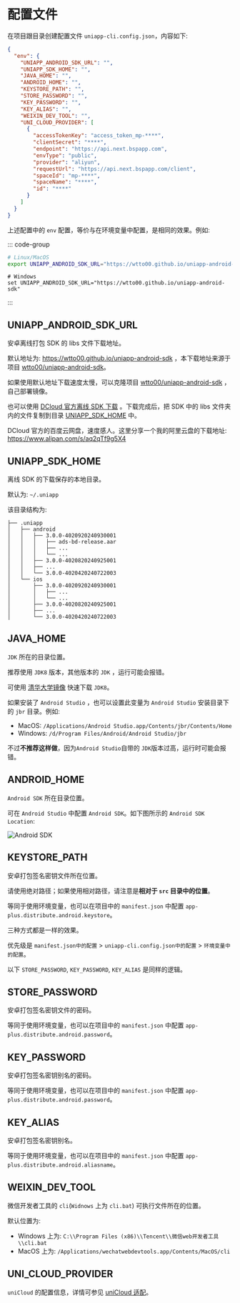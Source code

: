 # 配置文件

在项目跟目录创建配置文件 `uniapp-cli.config.json`，内容如下:

```json
{
  "env": {
    "UNIAPP_ANDROID_SDK_URL": "",
    "UNIAPP_SDK_HOME": "",
    "JAVA_HOME": "",
    "ANDROID_HOME": "",
    "KEYSTORE_PATH": "",
    "STORE_PASSWORD": "",
    "KEY_PASSWORD": "",
    "KEY_ALIAS": "",
    "WEIXIN_DEV_TOOL": "",
    "UNI_CLOUD_PROVIDER": [
      {
        "accessTokenKey": "access_token_mp-****",
        "clientSecret": "****",
        "endpoint": "https://api.next.bspapp.com",
        "envType": "public",
        "provider": "aliyun",
        "requestUrl": "https://api.next.bspapp.com/client",
        "spaceId": "mp-****",
        "spaceName": "****",
        "id": "****"
      }
    ]
  }
}
```

上述配置中的 `env` 配置，等价与在环境变量中配置，是相同的效果。例如:

::: code-group

```bash
# Linux/MacOS
export UNIAPP_ANDROID_SDK_URL="https://wtto00.github.io/uniapp-android-sdk"
```

```shell
# Windows
set UNIAPP_ANDROID_SDK_URL="https://wtto00.github.io/uniapp-android-sdk"
```

:::

## UNIAPP_ANDROID_SDK_URL

安卓离线打包 SDK 的 libs 文件下载地址。

默认地址为: https://wtto00.github.io/uniapp-android-sdk ，本下载地址来源于项目 [wtto00/uniapp-android-sdk](https://github.com/wtto00/uniapp-android-sdk)。

如果使用默认地址下载速度太慢，可以克隆项目 [wtto00/uniapp-android-sdk](https://github.com/wtto00/uniapp-android-sdk) ，自己部署镜像。

也可以使用 [DCloud 官方离线 SDK 下载](https://nativesupport.dcloud.net.cn/AppDocs/download/android.html) 。下载完成后，把 SDK 中的 libs 文件夹内的文件复制到目录 [UNIAPP_SDK_HOME](#UNIAPP_SDK_HOME) 中。

DCloud 官方的百度云网盘，速度感人。这里分享一个我的阿里云盘的下载地址: https://www.alipan.com/s/aq2qTf9g5X4

## UNIAPP_SDK_HOME

离线 SDK 的下载保存的本地目录。

默认为: `~/.uniapp`

该目录结构为:

```
├── .uniapp
│   ├── android
│   │   ├── 3.0.0-4020920240930001
│   │   │   ├── ads-bd-release.aar
│   │   │   ├── ...
│   │   │   └── ...
│   │   ├── 3.0.0-4020820240925001
│   │   ├── ...
│   │   └── 3.0.0-4020420240722003
│   └── ios
│       ├── 3.0.0-4020920240930001
│       │   ├── ...
│       │   └── ...
│       ├── 3.0.0-4020820240925001
│       ├── ...
│       └── 3.0.0-4020420240722003
```

## JAVA_HOME

`JDK` 所在的目录位置。

推荐使用 `JDK8` 版本，其他版本的 `JDK` ，运行可能会报错。

可使用 [清华大学镜像](https://mirrors.tuna.tsinghua.edu.cn/Adoptium/) 快速下载 `JDK8`。

如果安装了 `Android Studio` ，也可以设置此变量为 `Android Studio` 安装目录下的 `jbr` 目录。例如:

- MacOS: `/Applications/Android Studio.app/Contents/jbr/Contents/Home`
- Windows: `/d/Program Files/Android/Android Studio/jbr`

不过**不推荐这样做**，因为`Android Studio`自带的 `JDK`版本过高，运行时可能会报错。

## ANDROID_HOME

`Android SDK` 所在目录位置。

可在 `Android Studio` 中配置 `Android SDK`。如下图所示的 `Android SDK Location`:

![Android SDK](/android-studio-sdk.png)

## KEYSTORE_PATH

安卓打包签名密钥文件所在位置。

请使用绝对路径；如果使用相对路径，请注意是**相对于 `src` 目录中的位置**。

等同于使用环境变量，也可以在项目中的 `manifest.json` 中配置 `app-plus.distribute.android.keystore`。

三种方式都是一样的效果。

优先级是 `manifest.json中的配置` > `uniapp-cli.config.json中的配置` > `环境变量中的配置`。

以下 `STORE_PASSWORD`, `KEY_PASSWORD`, `KEY_ALIAS` 是同样的逻辑。

## STORE_PASSWORD

安卓打包签名密钥文件的密码。

等同于使用环境变量，也可以在项目中的 `manifest.json` 中配置 `app-plus.distribute.android.password`。

## KEY_PASSWORD

安卓打包签名密钥别名的密码。

等同于使用环境变量，也可以在项目中的 `manifest.json` 中配置 `app-plus.distribute.android.password`。

## KEY_ALIAS

安卓打包签名密钥别名。

等同于使用环境变量，也可以在项目中的 `manifest.json` 中配置 `app-plus.distribute.android.aliasname`。

## WEIXIN_DEV_TOOL

微信开发者工具的 `cli`(`Widnows` 上为 `cli.bat`) 可执行文件所在的位置。

默认位置为:

- Windows 上为: `C:\\Program Files (x86)\\Tencent\\微信web开发者工具\\cli.bat`
- MacOS 上为: `/Applications/wechatwebdevtools.app/Contents/MacOS/cli`

## UNI_CLOUD_PROVIDER

`uniCloud` 的配置信息，详情可参见 [uniCloud 适配](../adapter/unicloud)。
